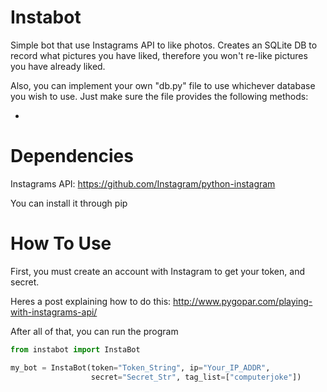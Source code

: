 Instabot
========

Simple bot that use Instagrams API to like photos.
Creates an SQLite DB to record what pictures you have liked, therefore you
won't re-like pictures you have already liked.

Also, you can implement your own "db.py" file to use whichever
database you wish to use. Just make sure the file provides the following methods:

- 

Dependencies
===========
Instagrams API: https://github.com/Instagram/python-instagram


You can install it through pip


How To Use
==========
First, you must create an account with Instagram to get your token, and secret. 

Heres a post explaining how to do this: http://www.pygopar.com/playing-with-instagrams-api/

After all of that, you can run the program
~~~python
from instabot import InstaBot

my_bot = InstaBot(token="Token_String", ip="Your_IP_ADDR", 
                  secret="Secret_Str", tag_list=["computerjoke"])
~~~
